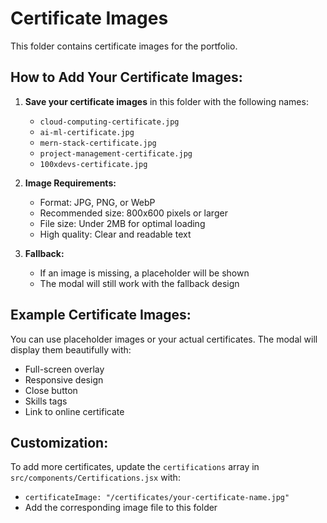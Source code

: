 # Certificate Images

This folder contains certificate images for the portfolio.

## How to Add Your Certificate Images:

1. **Save your certificate images** in this folder with the following names:
   - `cloud-computing-certificate.jpg`
   - `ai-ml-certificate.jpg`
   - `mern-stack-certificate.jpg`
   - `project-management-certificate.jpg`
   - `100xdevs-certificate.jpg`

2. **Image Requirements:**
   - Format: JPG, PNG, or WebP
   - Recommended size: 800x600 pixels or larger
   - File size: Under 2MB for optimal loading
   - High quality: Clear and readable text

3. **Fallback:**
   - If an image is missing, a placeholder will be shown
   - The modal will still work with the fallback design

## Example Certificate Images:
You can use placeholder images or your actual certificates. The modal will display them beautifully with:
- Full-screen overlay
- Responsive design
- Close button
- Skills tags
- Link to online certificate

## Customization:
To add more certificates, update the `certifications` array in `src/components/Certifications.jsx` with:
- `certificateImage: "/certificates/your-certificate-name.jpg"`
- Add the corresponding image file to this folder
